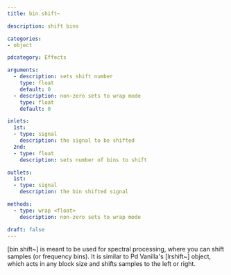 ```yaml
---
title: bin.shift~

description: shift bins

categories:
- object

pdcategory: Effects

arguments:
  - description: sets shift number
    type: float
    default: 0
  - description: non-zero sets to wrap mode
    type: float
    default: 0

inlets:
  1st:
  - type: signal
    description: the signal to be shifted
  2nd:
  - type: float
    description: sets number of bins to shift

outlets:
  1st:
  - type: signal
    description: the bin shifted signal

methods:
  - type: wrap <float>
    description: non-zero sets to wrap mode

draft: false
---
```


[bin.shift~] is meant to be used for spectral processing, where you can shift samples (or frequency bins). It is similar to Pd Vanilla's [lrshift~] object, which acts in any block size and shifts samples to the left or right.
